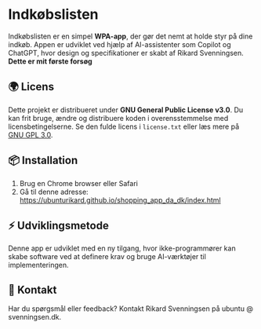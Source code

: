 # Indkøbslisten

Indkøbslisten er en simpel **WPA-app**, der gør det nemt at holde styr på dine indkøb. 
Appen er udviklet ved hjælp af AI-assistenter som Copilot og ChatGPT, hvor design og specifikationer er skabt af Rikard Svenningsen.
**Dette er mit første forsøg**

## 🌍 Licens
Dette projekt er distribueret under **GNU General Public License v3.0**. 
Du kan frit bruge, ændre og distribuere koden i overensstemmelse med licensbetingelserne. 
Se den fulde licens i `license.txt` eller læs mere på [GNU GPL 3.0](https://www.gnu.org/licenses/gpl-3.0.html).

## 📦 Installation
1. Brug en Chrome browser eller Safari
2. Gå til denne adresse: https://ubunturikard.github.io/shopping_app_da_dk/index.html

## ⚡ Udviklingsmetode
Denne app er udviklet med en ny tilgang, hvor ikke-programmører kan skabe software ved at definere krav og bruge AI-værktøjer til implementeringen. 

## 📖 Kontakt
Har du spørgsmål eller feedback? Kontakt Rikard Svenningsen på ubuntu @ svenningsen.dk.

